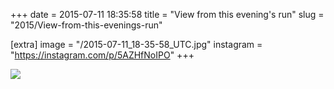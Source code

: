+++
date = 2015-07-11 18:35:58
title = "View from this evening's run"
slug = "2015/View-from-this-evenings-run"

[extra]
image = "/2015-07-11_18-35-58_UTC.jpg"
instagram = "https://instagram.com/p/5AZHfNoIPO"
+++

<img src="/2015-07-11_18-35-58_UTC.jpg" />
